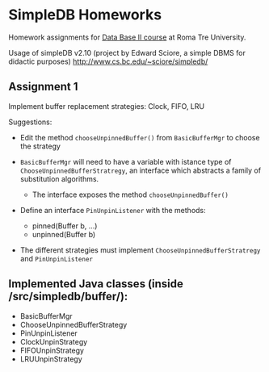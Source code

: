 # SimpleDB Homeworks
Homework assignments for [Data Base II course](http://www.dia.uniroma3.it/~atzeni/didattica/BD/20192020/BDIIindex.html) at Roma Tre University. 

Usage of simpleDB v2.10 (project by Edward Sciore, a simple DBMS for didactic purposes) 
http://www.cs.bc.edu/~sciore/simpledb/

## Assignment 1
Implement buffer replacement strategies: Clock, FIFO, LRU

Suggestions: 
  - Edit the method `chooseUnpinnedBuffer()` from `BasicBufferMgr` to choose the strategy

  - `BasicBufferMgr` will need to have a variable with istance type of `ChooseUnpinnedBufferStratregy`, 
    an interface which abstracts a family of substitution algorithms. 
      - The interface exposes the method `chooseUnpinnedBuffer()`
  
  - Define an interface `PinUnpinListener` with the methods:
    - pinned(Buffer b, ...)
    - unpinned(Buffer b)
  
  - The different strategies must implement `ChooseUnpinnedBufferStratregy` and `PinUnpinListener`

## Implemented Java classes (inside /src/simpledb/buffer/):
  - BasicBufferMgr
  - ChooseUnpinnedBufferStrategy
  - PinUnpinListener
  - ClockUnpinStrategy
  - FIFOUnpinStrategy
  - LRUUnpinStrategy
